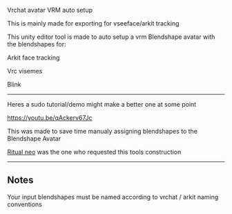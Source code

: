 Vrchat avatar VRM auto setup

This is mainly made for exporting for vseeface/arkit tracking

This unity editor tool is made to auto setup a vrm Blendshape avatar with the blendshapes for:

  Arkit face tracking
  
  Vrc visemes
  
  Blink
  
---

Heres a sudo tutorial/demo might make a better one at some point

https://youtu.be/qAckerv67Jc

This was made to save time manualy assigning blendshapes to the Blendshape Avatar


[Ritual neo](https://www.youtube.com/channel/UCaHuQWPtaw8XLRMIOctBQRQ) was the one who requested this tools construction

---
## Notes
Your input blendshapes must be named according to vrchat / arkit naming conventions
